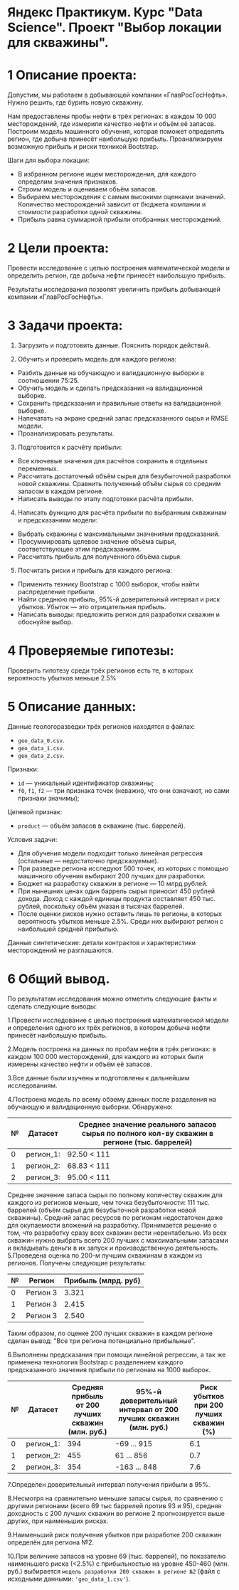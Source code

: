 # Яндекс Практикум. Курс "Data Science". Проект "Выбор локации для скважины".

# 1  Описание проекта:
Допустим, мы работаем в добывающей компании «ГлавРосГосНефть». Нужно решить, где бурить новую скважину.

Нам предоставлены пробы нефти в трёх регионах: в каждом 10 000 месторождений, где измерили качество нефти и объём её запасов. Построим модель машинного обучения, которая поможет определить регион, где добыча принесёт наибольшую прибыль. Проанализируем возможную прибыль и риски техникой Bootstrap.

Шаги для выбора локации:

* В избранном регионе ищем месторождения, для каждого определим значения признаков.
* Строим модель и оцениваем объём запасов.
* Выбираем месторождения с самым высокими оценками значений. Количество месторождений зависит от бюджета компании и стоимости разработки одной скважины.
* Прибыль равна суммарной прибыли отобранных месторождений.

# 2  Цели проекта:
Провести исследование с целью построения математической модели и определить регион, где добыча нефти принесёт наибольшую прибыль.

Результаты исследования позволят увеличить прибыль добывающей компании «ГлавРосГосНефть».

# 3  Задачи проекта:

1. Загрузить и подготовить данные. Пояснить порядок действий.

2. Обучить и проверить модель для каждого региона:
* Разбить данные на обучающую и валидационную выборки в соотношении 75:25.
* Обучить модель и сделать предсказания на валидационной выборке.
* Сохранить предсказания и правильные ответы на валидационной выборке.
* Напечатать на экране средний запас предсказанного сырья и RMSE модели.
* Проанализировать результаты.

3. Подготовится к расчёту прибыли:
* Все ключевые значения для расчётов сохранить в отдельных переменных.
* Рассчитать достаточный объём сырья для безубыточной разработки новой скважины. Сравнить полученный объём сырья со средним запасом в каждом регионе.
* Написать выводы по этапу подготовки расчёта прибыли.

4. Написать функцию для расчёта прибыли по выбранным скважинам и предсказаниям модели:
* Выбрать скважины с максимальными значениями предсказаний.
* Просуммировать целевое значение объёма сырья, соответствующее этим предсказаниям.
* Рассчитать прибыль для полученного объёма сырья.

5. Посчитать риски и прибыль для каждого региона:
* Применить технику Bootstrap с 1000 выборок, чтобы найти распределение прибыли.
* Найти среднюю прибыль, 95%-й доверительный интервал и риск убытков. Убыток — это отрицательная прибыль.
* Написать выводы: предложить регион для разработки скважин и обоснуйте выбор.

# 4  Проверяемые гипотезы:
Проверить гипотезу среди трёх регионов есть те, в которых вероятность убытков меньше 2.5%

# 5  Описание данных:
Данные геологоразведки трёх регионов находятся в файлах:

* `geo_data_0.csv`.
* `geo_data_1.csv`.
* `geo_data_2.csv`.

Признаки:

* `id` — уникальный идентификатор скважины;
* `f0`, `f1`, `f2` — три признака точек (неважно, что они означают, но сами признаки значимы);

Целевой признак:

* `product` — объём запасов в скважине (тыс. баррелей).

Условия задачи:

* Для обучения модели подходит только линейная регрессия (остальные — недостаточно предсказуемые).
* При разведке региона исследуют 500 точек, из которых с помощью машинного обучения выбирают 200 лучших для разработки.
* Бюджет на разработку скважин в регионе — 10 млрд рублей.
* При нынешних ценах один баррель сырья приносит 450 рублей дохода. Доход с каждой единицы продукта составляет 450 тыс. рублей, поскольку объём указан в тысячах баррелей.
* После оценки рисков нужно оставить лишь те регионы, в которых вероятность убытков меньше 2.5%. Среди них выбирают регион с наибольшей средней прибылью.

Данные синтетические: детали контрактов и характеристики месторождений не разглашаются.


# 6  Общий вывод.

По результатам исследования можно отметить следующие факты и сделать следующие выводы:

1.Провести исследование с целью построения математической модели и определения одного их трёх регионов, в котором добыча нефти принесёт наибольшую прибыль.

2.Модель построена на данных по пробам нефти в трёх регионах: в каждом 100 000 месторождений, для каждого из которых были измерены качество нефти и объём её запасов.

3.Все данные были изучены и подготовлены к дальнейшим исследованиям.

4.Построена модель по всему обэему данных после разделения на обучающую и валидационную выборки. Обнаружено:

|№|Датасет|Среднее значение реального запасов сырья по полного кол-ву скважин в регионе (тыс. баррелей)|
|---|---|---|
|0|регион_1:|92.50 < 111|
|1|регион_2:|68.83 < 111|
|2|регион_3:|95.00 < 111|

Среднее значение запаса сырья по полному количеству скважин для каждого из регионов меньше, чем точка безубыточности: 111 тыс. баррелей (объём сырья для безубыточной разработки новой скважины).
Средний запас ресурсов по регионам недостаточен даже для окупаемости вложений на разработку.
Принимается решение о том, что разработку сразу всех скважин вести нерентабельно.
Из всех скважин нужно выбрать всего 200 лучших с максимальными запасами и вкладывать деньги в их запуск и производственную деятельность.
5.Проведена оценка по 200-м лучшим скважинам в каждом из регионов. Получены следующие результаты:

|№|Регион|Прибыль (млрд. руб)|
|---|---|---|
|0|Регион 3|3.321|
|1|Регион 3|2.415|
|2|Регион 3|2.540|

Таким образом, по оценке 200 лучших скважин в каждом регионе сделан вывод: "Все три региона потенциально прибыльные".

6.Выполнены предсказания при помощи линейной регрессии, а так же применена технология Bootstrap с разделением каждого предсказанного значения прибыли по регионам на 1000 выборок.

|№|Датасет|Средняя прибыль от 200 лучших скважин (млн. руб.)|95%-й доверительный интервал от 200 лучших скважин (млн. руб.)|Риск убытков при 200 лучших скважин (%)|
|---|---|---|---|---|
|0|регион_1:|394|-69 ... 915|6.1|
|1|регион_2:|455|61 ... 856|0.7|
|2|регион_3:|354|-163 ... 848|7.6|

7.Определен доверительный интервал получения прибыли в 95%.

8.Несмотря на сравнительно меньшие запасы сырья, по сравнению с другими регионами (всего 69 тыс баррелей против 93 и 95), средняя доходность с 200 лучших скважин во регионе 2 прогнозируется выше других, при наименьших рисках.

9.Наименьший риск получения убытков при разработке 200 скважин определён для региона №2.

10.При величине запасов на уровне 69 (тыс. баррелей), по показателю наименьшего риска (<2.5%) c прибыльностью на уровне 450-460 (млн. руб.) выбирается `модель разработки 200 скважин в регионе №2` (файл с исходными данными: `'geo_data_1.csv'`).